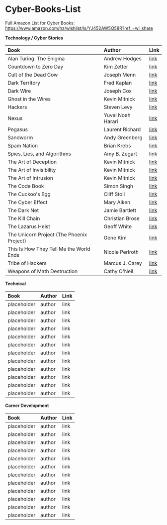 # Cyber-Books-List

Full Amazon List for Cyber Books: https://www.amazon.com/hz/wishlist/ls/YJ452AW5Q58R?ref_=wl_share

**Technology / Cyber Stories**

| Book | Author | Link |
| :-------- | :------- | :------- |
| Alan Turing: The Enigma | Andrew Hodges | [link](https://www.amazon.com/dp/069116472X/?coliid=I260266VYEQBG&colid=YJ452AW5Q58R&psc=1&ref_=list_c_wl_gv_vv_lig_pi_dp) |
| Countdown to Zero Day | Kim Zetter | [link](https://www.amazon.com/dp/0770436196/?coliid=I123HZ8V9Y10TX&colid=YJ452AW5Q58R&psc=1&ref_=list_c_wl_gv_vv_lig_pi_dp) |
| Cult of the Dead Cow | Joseph Menn | [link](https://www.amazon.com/dp/1541762363/?coliid=I1YVVYW0XCS3RB&colid=YJ452AW5Q58R&psc=1&ref_=list_c_wl_gv_vv_lig_pi_dp) |
| Dark Territory | Fred Kaplan | [link](https://www.amazon.com/dp/1476763267/?coliid=I31Z2KK45GN9QJ&colid=YJ452AW5Q58R&psc=1&ref_=list_c_wl_gv_vv_lig_pi_dp) |
| Dark Wire | Joseph Cox | [link](https://www.amazon.com/dp/1541702697/?coliid=I216DNGJI775HF&colid=YJ452AW5Q58R&psc=1&ref_=list_c_wl_gv_vv_lig_pi_dp) |
| Ghost in the Wires | Kevin Mitnick | [link](https://www.amazon.com/dp/0316037729/?coliid=I1ZHS2K6GB8RIW&colid=YJ452AW5Q58R&psc=1&ref_=list_c_wl_gv_vv_lig_pi_dp) |
| Hackers | Steven Levy | [link](https://www.amazon.com/dp/1449388396/?coliid=I3G9QJVN851E39&colid=YJ452AW5Q58R&psc=1&ref_=list_c_wl_gv_vv_lig_pi_dp) |
| Nexus | Yuval Noah Harari | [link](https://www.amazon.com/dp/059373422X/?coliid=IAQAX5146ZT11&colid=YJ452AW5Q58R&psc=1&ref_=list_c_wl_gv_vv_lig_pi_dp) |
| Pegasus | Laurent Richard | [link](https://www.amazon.com/dp/1250858674/?coliid=I14A7KA7EGY7T8&colid=YJ452AW5Q58R&psc=1&ref_=list_c_wl_gv_vv_lig_pi_dp) |
| Sandworm  | Andy Greenberg | [link](https://www.amazon.com/dp/0525564632/?coliid=I2EDQ2JFR2ZR7S&colid=YJ452AW5Q58R&psc=1&ref_=list_c_wl_gv_vv_lig_pi_dp) |
| Spam Nation | Brian Krebs | [link](https://www.amazon.com/dp/1492603236/?coliid=I2418O6MIDZCA4&colid=YJ452AW5Q58R&psc=1&ref_=list_c_wl_gv_vv_lig_pi_dp) |
| Spies, Lies, and Algorithms | Amy B. Zegart | [link](https://www.amazon.com/dp/0691223076/?coliid=I202UIAH57GV99&colid=YJ452AW5Q58R&psc=1&ref_=list_c_wl_gv_vv_lig_pi_dp) |
| The Art of Deception | Kevin Mitnick | [link](https://www.amazon.com/dp/076454280X/?coliid=I2R87B69PLYIPE&colid=YJ452AW5Q58R&psc=1&ref_=list_c_wl_gv_vv_lig_pi_dp) |
| The Art of Invisibility | Kevin Mitnick | [link](https://www.amazon.com/dp/0316380520/?coliid=IM51KCC0NSUPH&colid=YJ452AW5Q58R&psc=1&ref_=list_c_wl_gv_vv_lig_pi_dp) |
| The Art of Intrusion | Kevin Mitnick | [link](https://www.amazon.com/dp/0471782661/?coliid=I5W1D5D4FQ1KK&colid=YJ452AW5Q58R&psc=1&ref_=list_c_wl_gv_vv_lig_pi_dp) |
| The Code Book | Simon Singh | [link](https://www.amazon.com/dp/0385495323/?coliid=IGEK2GLWUB70G&colid=YJ452AW5Q58R&psc=1&ref_=list_c_wl_gv_vv_lig_pi_dp) |
| The Cuckoo's Egg | Cliff Stoll | [link](https://www.amazon.com/dp/1416507787/?coliid=I3BTY40KUM4H3Z&colid=YJ452AW5Q58R&psc=0&ref_=list_c_wl_gv_vv_lig_pi_dp) |
| The Cyber Effect | Mary Aiken | [link](https://www.amazon.com/dp/1473610257/?coliid=I1L8S108DEDA7&colid=YJ452AW5Q58R&psc=1&ref_=list_c_wl_gv_vv_lig_pi_dp) |
| The Dark Net | Jamie Bartlett | [link](https://www.amazon.com/dp/1612195210/?coliid=I1QAHBE7JGF13I&colid=YJ452AW5Q58R&psc=1&ref_=list_c_wl_gv_vv_lig_pi_dp) |
| The Kill Chain | Christian Brose | [link](https://www.amazon.com/dp/031653367X/?coliid=I15STVD55WOBC2&colid=YJ452AW5Q58R&psc=1&ref_=list_c_wl_gv_vv_lig_pi_dp) |
| The Lazarus Heist | Geoff White | [link](https://www.amazon.com/dp/0241554276/?coliid=I3TWRZIJUOFUPW&colid=YJ452AW5Q58R&psc=1&ref_=list_c_wl_gv_vv_lig_pi_dp) |
| The Unicorn Project (The Phoenix Project) | Gene Kim | [link](https://www.amazon.com/dp/1942788762/?coliid=I516P2AVITY2A&colid=YJ452AW5Q58R&psc=1&ref_=list_c_wl_gv_vv_lig_pi_dp) |
| This Is How They Tell Me the World Ends | Nicole Perlroth | [link](https://www.amazon.com/dp/1635578493/?coliid=ITHDOESXDUPTN&colid=YJ452AW5Q58R&psc=1&ref_=list_c_wl_gv_vv_lig_pi_dp) |
| Tribe of Hackers | Marcus J. Carey | [link](https://www.amazon.com/dp/1119643376/?coliid=I3K2BTXBL8QR6L&colid=YJ452AW5Q58R&psc=1&ref_=list_c_wl_gv_vv_lig_pi_dp) |
| Weapons of Math Destruction | Cathy O'Neil | [link](https://www.amazon.com/dp/0553418831/?coliid=I10KN1JY7VI8QE&colid=YJ452AW5Q58R&psc=1&ref_=list_c_wl_gv_vv_lig_pi_dp) |

**Technical**

| Book   | Author | Link |
| :-------- | :------- | :------- |
| placeholder  | author   | link  |
| placeholder | author    | link  |
| placeholder    | author   | link  |
| placeholder  | author   | link  |
| placeholder | author    | link  |
| placeholder    | author   | link  |
| placeholder  | author   | link  |
| placeholder | author    | link  |
| placeholder    | author   | link  |
| placeholder  | author   | link  |
| placeholder | author    | link  |
| placeholder    | author   | link  |

**Career Development**

| Book   | Author | Link |
| :-------- | :------- | :------- |
| placeholder  | author   | link  |
| placeholder | author    | link  |
| placeholder    | author   | link  |
| placeholder  | author   | link  |
| placeholder | author    | link  |
| placeholder    | author   | link  |
| placeholder  | author   | link  |
| placeholder | author    | link  |
| placeholder    | author   | link  |
| placeholder  | author   | link  |
| placeholder | author    | link  |
| placeholder    | author   | link  |
